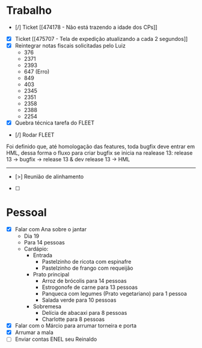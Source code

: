 
# Trabalho

- [/] Ticket [[474178 - Não está trazendo a idade dos CPs]]
- [x] Ticket [[475707 - Tela de expedição atualizando a cada 2 segundos]]
- [x] Reintegrar notas fiscais solicitadas pelo Luiz
	- 376
	- 2371
	- 2393
	- 647 (Erro)
	- 849
	- 403
	- 2345
	- 2351
	- 2358
	- 2388
	- 2254
- [x] Quebra técnica tarefa do FLEET
- [/] Rodar FLEET

Foi definido que, até homologação das features, toda bugfix deve entrar em HML, dessa forma o fluxo para criar bugfix se inicia na realease 13:
	release 13 -> bugfix -> release 13 & dev
	release 13 -> HML

---
- [>] Reunião de alinhamento
- [ ] 
# Pessoal

- [x] Falar com Ana sobre o jantar
	- Dia 19
	- Para 14 pessoas
	- Cardápio:
		- Entrada
			- Pastelzinho de ricota com espinafre
			- ⁠Pastelzinho de frango com requeijão
		- Prato principal
			- Arroz de brócolis para 14 pessoas
			- ⁠Estrogonofe de carne para 13 pessoas
			- Panqueca com legumes (Prato vegetariano) para 1 pessoa
			- Salada verde para 10 pessoas
		- Sobremesa
			- Delícia de abacaxi para 8 pessoas
			- ⁠Charlotte para 8 pessoas
- [x] Falar com o Márcio para arrumar torneira e porta
- [x] Arrumar a mala
- [ ] Enviar contas ENEL seu Reinaldo